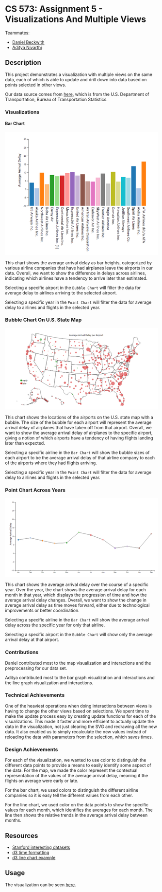 CS 573: Assignment 5 - Visualizations And Multiple Views
===============================

Teammates:
* [Daniel Beckwith](https://github.com/dbeckwith)
* [Aditya Nivarthi](https://github.com/SIZMW)

## Description
This project demonstrates a visualization with multiple views on the same data, each of which is able to update and drill down into data based on points selected in other views.

Our data source comes from [here](http://www.transtats.bts.gov/DL_SelectFields.asp?Table_ID=236), which is from the U.S. Department of Transportation, Bureau of Transportation Statistics.

### Visualizations
#### Bar Chart
![Bar Chart](/img/bar-chart.png)

This chart shows the average arrival delay as bar heights, categorized by various airline companies that have had airplanes leave the airports in our data. Overall, we want to show the difference in delays across airlines, indicating which airlines have a tendency to arrive later than estimated.

Selecting a specific airport in the `Bubble Chart` will filter the data for average delay to airlines arriving to the selected airport.

Selecting a specific year in the `Point Chart` will filter the data for average delay to airlines and flights in the selected year.

### Bubble Chart On U.S. State Map
![Bubble Map](/img/bubble-map.png)

This chart shows the locations of the airports on the U.S. state map with a bubble. The size of the bubble for each airport will represent the average arrival delay of airplanes that have taken off from that airport. Overall, we want to show the average arrival delay of airplanes to the specific airport, giving a notion of which airports have a tendency of having flights landing later than expected.

Selecting a specific airline in the `Bar Chart` will show the bubble sizes of each airport to be the average arrival delay of that airline company to each of the airports where they had flights arriving.

Selecting a specific year in the `Point Chart` will filter the data for average delay to airlines and flights in the selected year.

### Point Chart Across Years
![Point Chart](/img/point-chart.png)

This chart shows the average arrival delay over the course of a specific year. Over the year, the chart shows the average arrival delay for each month in that year, which displays the progression of time and how the average arrival delay changes. Overall, we want to show the change in average arrival delay as time moves forward, either due to technological improvements or better coordination.

Selecting a specific airline in the `Bar Chart` will show the average arrival delay across the specific year for only that airline.

Selecting a specific airport in the `Bubble Chart` will show only the average arrival delay at that airport.

### Contributions
Daniel contributed most to the map visualization and interactions and the preprocessing for our data set.

Aditya contributed most to the bar graph visualization and interactions and the line graph visualization and interactions.

### Technical Achievements
One of the heaviest operations when doing interactions between views is having to change the other views based on selections. We spent time to make the update process easy by creating update functions for each of the visualizations. This made it faster and more efficient to actually update the data in the visualization, not just clearing the SVG and redrawing all the new data. It also enabled us to simply recalculate the new values instead of reloading the data with parameters from the selection, which saves times.

### Design Achievements
For each of the visualization, we wanted to use color to distinguish the different data points to provide a means to easily identify some aspect of the data. For the map, we made the color represent the contextual representation of the values of the average arrival delay, meaning if the flights on average were early or late.

For the bar chart, we used colors to distinguish the different airline companies so it is easy tell the different values from each other.

For the line chart, we used color on the data points to show the specific values for each month, which identifies the averages for each month. The line then shows the relative trends in the average arrival delay between months.

## Resources
* [Stanford interesting datasets](http://cjlab.stanford.edu/2015/09/30/lab-launch-and-data-sets/)
* [d3 time formatting](http://bl.ocks.org/zanarmstrong/ca0adb7e426c12c06a95)
* [d3 line chart example](https://bl.ocks.org/mbostock/3883245)

## Usage
The visualization can be seen [here](https://sizmw.github.io/05-MapsAndViews/).
